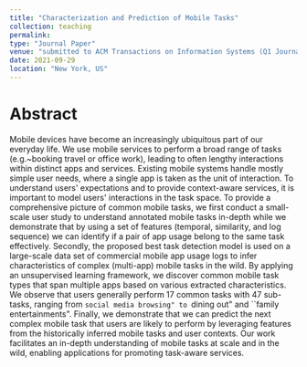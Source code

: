 ```yaml
---
title: "Characterization and Prediction of Mobile Tasks"
collection: teaching
permalink: 
type: "Journal Paper"
venue: "submitted to ACM Transactions on Information Systems (Q1 Journal) "
date: 2021-09-29
location: "New York, US"
---
```



Abstract
======

Mobile devices have become an increasingly ubiquitous part of our everyday life. We use mobile services to perform a broad range of tasks (e.g.~booking travel or office work), leading to often lengthy interactions within distinct apps and services. Existing mobile systems handle mostly simple user needs, where a single app is taken as the unit of interaction. To understand users' expectations and to provide context-aware services, it is important to model users' interactions in the task space. To provide a comprehensive picture of common mobile tasks, we first conduct a small-scale user study to understand annotated mobile tasks in-depth while we demonstrate that by using a set of features (temporal, similarity, and log sequence) we can identify if a pair of app usage belong to the same task effectively. Secondly, the proposed best task detection model is used on a large-scale data set of commercial mobile app usage logs to infer characteristics of complex (multi-app) mobile tasks in the wild. By applying an unsupervised learning framework, we discover common mobile task types that span multiple apps based on various extracted characteristics. We observe that users generally perform 17 common tasks with 47 sub-tasks, ranging from ``social media browsing" to ``dining out" and ``family entertainments". Finally, we demonstrate that we can predict the next complex mobile task that users are likely to perform by leveraging features from the historically inferred mobile tasks and user contexts. Our work facilitates an in-depth understanding of mobile tasks at scale and in the wild, enabling applications for promoting task-aware services. 